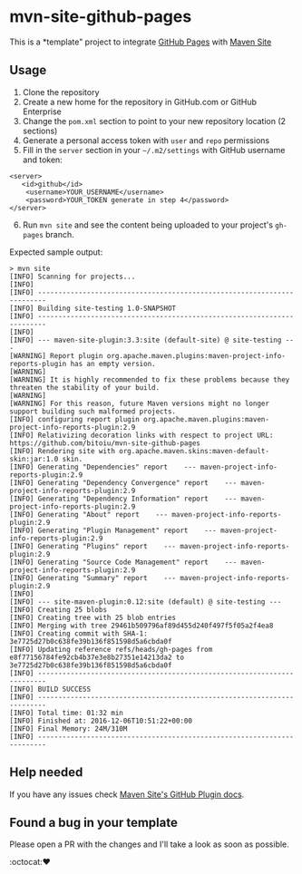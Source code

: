 # mvn-site-github-pages

This is a *template" project to integrate [GitHub Pages](https://help.github.com/articles/what-is-github-pages/) with [Maven Site](https://github.github.com/maven-plugins/site-plugin/project.html#)

## Usage

1. Clone the repository
2. Create a new home for the repository in GitHub.com or GitHub Enterprise
3. Change the `pom.xml` section to point to your new repository location (2 sections)
4. Generate a personal access token with `user` and `repo` permissions
5. Fill in the `server` section in your `~/.m2/settings` with GitHub username and token:

```
<server>
   <id>github</id>
    <username>YOUR_USERNAME</username>
    <password>YOUR_TOKEN generate in step 4</password>
</server>

```

6. Run `mvn site` and see the content being uploaded to your project's `gh-pages` branch.

Expected sample output:

```
> mvn site       
[INFO] Scanning for projects...
[INFO]                                                                         
[INFO] ------------------------------------------------------------------------
[INFO] Building site-testing 1.0-SNAPSHOT
[INFO] ------------------------------------------------------------------------
[INFO] 
[INFO] --- maven-site-plugin:3.3:site (default-site) @ site-testing ---
[WARNING] Report plugin org.apache.maven.plugins:maven-project-info-reports-plugin has an empty version.
[WARNING] 
[WARNING] It is highly recommended to fix these problems because they threaten the stability of your build.
[WARNING] 
[WARNING] For this reason, future Maven versions might no longer support building such malformed projects.
[INFO] configuring report plugin org.apache.maven.plugins:maven-project-info-reports-plugin:2.9
[INFO] Relativizing decoration links with respect to project URL: https://github.com/bitoiu/mvn-site-github-pages
[INFO] Rendering site with org.apache.maven.skins:maven-default-skin:jar:1.0 skin.
[INFO] Generating "Dependencies" report    --- maven-project-info-reports-plugin:2.9
[INFO] Generating "Dependency Convergence" report    --- maven-project-info-reports-plugin:2.9
[INFO] Generating "Dependency Information" report    --- maven-project-info-reports-plugin:2.9
[INFO] Generating "About" report    --- maven-project-info-reports-plugin:2.9
[INFO] Generating "Plugin Management" report    --- maven-project-info-reports-plugin:2.9
[INFO] Generating "Plugins" report    --- maven-project-info-reports-plugin:2.9
[INFO] Generating "Source Code Management" report    --- maven-project-info-reports-plugin:2.9
[INFO] Generating "Summary" report    --- maven-project-info-reports-plugin:2.9
[INFO] 
[INFO] --- site-maven-plugin:0.12:site (default) @ site-testing ---
[INFO] Creating 25 blobs
[INFO] Creating tree with 25 blob entries
[INFO] Merging with tree 29461b509796af89d455d240f497f5f05a2f4ea8
[INFO] Creating commit with SHA-1: 3e7725d27b0c638fe39b136f851598d5a6cbda0f
[INFO] Updating reference refs/heads/gh-pages from e8f77156784fe92cb4b37e3e8b27351e14213da2 to 3e7725d27b0c638fe39b136f851598d5a6cbda0f
[INFO] ------------------------------------------------------------------------
[INFO] BUILD SUCCESS
[INFO] ------------------------------------------------------------------------
[INFO] Total time: 01:32 min
[INFO] Finished at: 2016-12-06T10:51:22+00:00
[INFO] Final Memory: 24M/310M
[INFO] ------------------------------------------------------------------------
```

## Help needed

If you have any issues check [Maven Site's GitHub Plugin docs](https://github.github.com/maven-plugins/site-plugin/project.html#).

## Found a bug in your template

Please open a PR with the changes and I'll take a look as soon as possible.

:octocat::heart: